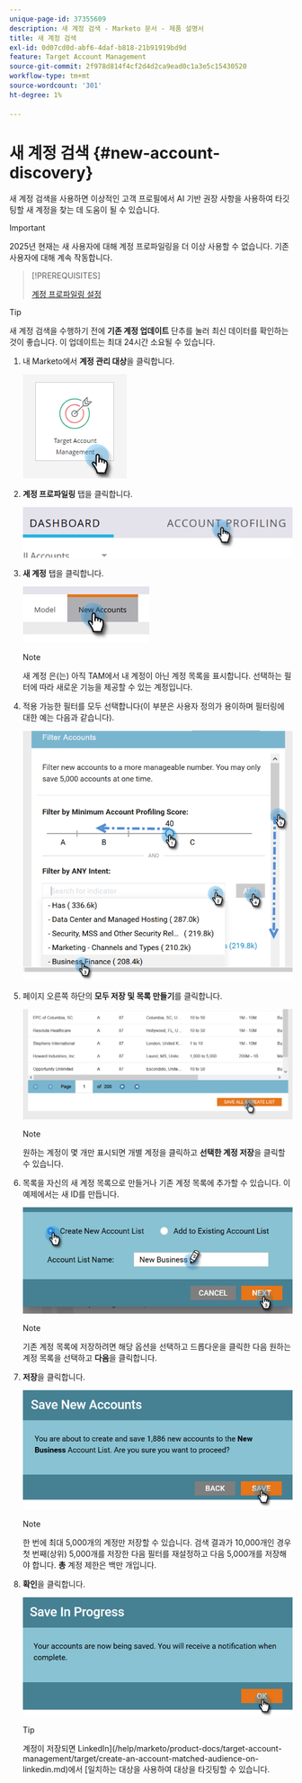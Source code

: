 ```yaml
---
unique-page-id: 37355609
description: 새 계정 검색 - Marketo 문서 - 제품 설명서
title: 새 계정 검색
exl-id: 0d07cd0d-abf6-4daf-b818-21b91919bd9d
feature: Target Account Management
source-git-commit: 2f978d814f4cf2d4d2ca9ead0c1a3e5c15430520
workflow-type: tm+mt
source-wordcount: '301'
ht-degree: 1%

---
```


# 새 계정 검색 {#new-account-discovery}

새 계정 검색을 사용하면 이상적인 고객 프로필에서 AI 기반 권장 사항을 사용하여 타깃팅할 새 계정을 찾는 데 도움이 될 수 있습니다.

>[!IMPORTANT]
>
>2025년 현재는 새 사용자에 대해 계정 프로파일링을 더 이상 사용할 수 없습니다. 기존 사용자에 대해 계속 작동합니다.

>[!PREREQUISITES]
>
>[계정 프로파일링 설정](/help/marketo/product-docs/target-account-management/account-profiling/setting-up-account-profiling.md)

>[!TIP]
>
>새 계정 검색을 수행하기 전에 **기존 계정 업데이트** 단추를 눌러 최신 데이터를 확인하는 것이 좋습니다. 이 업데이트는 최대 24시간 소요될 수 있습니다.

1. 내 Marketo에서 **계정 관리 대상**&#x200B;을 클릭합니다.

   ![](assets/new-account-discovery-1.png)

1. **계정 프로파일링** 탭을 클릭합니다.

   ![](assets/two-2.png)

1. **새 계정** 탭을 클릭합니다.

   ![](assets/three-1.png)

   >[!NOTE]
   >
   >새 계정 은(는) 아직 TAM에서 내 계정이 아닌 계정 목록을 표시합니다. 선택하는 필터에 따라 새로운 기능을 제공할 수 있는 계정입니다.

1. 적용 가능한 필터를 모두 선택합니다(이 부분은 사용자 정의가 용이하며 필터링에 대한 예는 다음과 같습니다).

   ![](assets/four-1.png)

1. 페이지 오른쪽 하단의 **모두 저장 및 목록 만들기**&#x200B;를 클릭합니다.

   ![](assets/five-1.png)

   >[!NOTE]
   >
   >원하는 계정이 몇 개만 표시되면 개별 계정을 클릭하고 **선택한 계정 저장**&#x200B;을 클릭할 수 있습니다.

1. 목록을 자신의 새 계정 목록으로 만들거나 기존 계정 목록에 추가할 수 있습니다. 이 예제에서는 새 ID를 만듭니다.

   ![](assets/six-1.png)

   >[!NOTE]
   >
   >기존 계정 목록에 저장하려면 해당 옵션을 선택하고 드롭다운을 클릭한 다음 원하는 계정 목록을 선택하고 **다음**&#x200B;을 클릭합니다.

1. **저장**&#x200B;을 클릭합니다.

   ![](assets/seven-1.png)

   >[!NOTE]
   >
   >한 번에 최대 5,000개의 계정만 저장할 수 있습니다. 검색 결과가 10,000개인 경우 첫 번째(상위) 5,000개를 저장한 다음 필터를 재설정하고 다음 5,000개를 저장해야 합니다. **총** 계정 제한은 백만 개입니다.

1. **확인**&#x200B;을 클릭합니다.

   ![](assets/eight.png)

   >[!TIP]
   >
   >계정이 저장되면 LinkedIn](/help/marketo/product-docs/target-account-management/target/create-an-account-matched-audience-on-linkedin.md)에서 [일치하는 대상을 사용하여 대상을 타깃팅할 수 있습니다.
